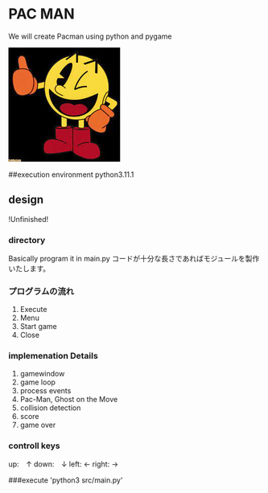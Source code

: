# PAC MAN
We will create Pacman using python and pygame

![Pacman](pacman.jfif)

##execution environment
python3.11.1

## design
!Unfinished!
### directory
Basically program it in main.py
コードが十分な長さであればモジュールを製作いたします。

### プログラムの流れ
1. Execute
2. Menu
3. Start game
4. Close

### implemenation Details
1. gamewindow
2. game loop
3. process events
4. Pac-Man, Ghost on the Move
5. collision detection
6. score
7. game over

### controll keys
up:　↑
down:　↓
left: ←
right: →

###execute
'python3 src/main.py'
